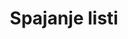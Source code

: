 ﻿---
title: Spajanje listi
timelimit: 1
memlimit: 64 
owner: RAF
origin: RAF
tags: []
solutions:
    c: Rešenje (C)
status: KANDIDAT
status-od: 2017-10-01
---
